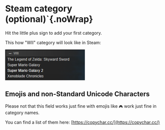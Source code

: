 # Steam category (optional)`{.noWrap}

Hit the little plus sign to add your first category.

This how "WII" category will look like in Steam:

![steamCategory](../../../assets/images/category-example.png)

## Emojis and non-Standard Unicode Characters
Please not that this field works just fine with emojis like `🎮` work just fine in category names.

You can find a list of them here: [https://copychar.cc/](https://copychar.cc/)
